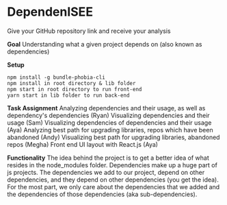 # DependenISEE
Give your GitHub repository link and receive your analysis

**Goal** 
Understanding what a given project depends on (also known as dependencies)

**Setup**
```
npm install -g bundle-phobia-cli
npm install in root directory & lib folder
npm start in root directory to run front-end
yarn start in lib folder to run back-end
```

**Task Assignment**
Analyzing dependencies and their usage, as well as dependency's dependencies (Ryan)
Visualizing dependencies and their usage (Sam)
Visualizing dependencies of dependencies and their usage (Aya) 
Analyzing best path for upgrading libraries, repos which have been abandoned (Andy)
Visualizing best path for upgrading libraries, abandoned repos (Megha)
Front end UI layout with React.js (Aya)

**Functionality**
The idea behind the project is to get a better idea of what resides in the node_modules folder. Dependencies make up a huge part of js projects. The dependencies we add to our project, depend on other dependencies, and they depend on other dependencies (you get the idea). For the most part, we only care about the dependencies that we added and the dependencies of those dependencies (aka sub-dependencies). 
